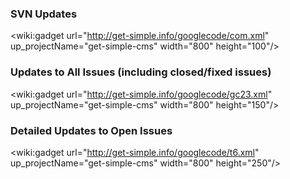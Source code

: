 ### SVN Updates ###
<wiki:gadget url="http://get-simple.info/googlecode/com.xml" up\_projectName="get-simple-cms" width="800" height="100"/>
### Updates to All Issues (including closed/fixed issues) ###
<wiki:gadget url="http://get-simple.info/googlecode/gc23.xml" up\_projectName="get-simple-cms" width="800" height="150"/>
### Detailed Updates to Open Issues ###
<wiki:gadget url="http://get-simple.info/googlecode/t6.xml" up\_projectName="get-simple-cms" width="800" height="250"/>